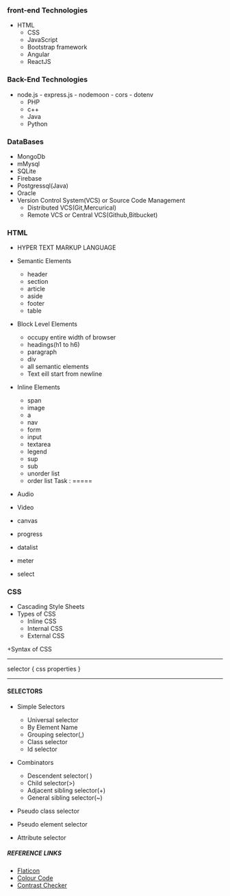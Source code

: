 ### front-end Technologies
 - HTML
    - CSS
    - JavaScript
    - Bootstrap framework
    - Angular
    - ReactJS
### Back-End Technologies
- node.js
       - express.js
       - nodemoon
       - cors
       - dotenv
    - PHP
    - c++
    - Java
    - Python
### DataBases
- MongoDb
- mMysql
- SQLite
- Firebase
- Postgressql(Java)
- Oracle
- Version Control System(VCS) or Source Code Management
  - Distributed VCS(Git,Mercurical)
  - Remote VCS or Central VCS(Github,Bitbucket)

  
###  HTML

  - HYPER TEXT MARKUP LANGUAGE
  - Semantic Elements
       - header
       - section
       - article
       - aside
       - footer
       - table
  - Block Level Elements
       - occupy entire width of browser
       - headings(h1 to h6)
       - paragraph
       - div
       - all semantic elements
       - Text eill start from newline
        
  - Inline Elements
       - span
       - image
       - a
       - nav
       - form
       - input
       - textarea
       - legend
       - sup
       - sub
       - unorder list
       - order list
Task :
=====
- Audio
- Video
- canvas
- progress
- datalist
- meter
- select

### CSS

+ Cascading Style Sheets
+ Types of CSS
  - Inline CSS
  - Internal CSS
  - External CSS

+Syntax of CSS

---
selector {
     css properties
}

---

#### SELECTORS
+ Simple Selectors
     - Universal selector
     - By Element Name
     - Grouping selector(,)
     - Class selector
     - Id selector

+ Combinators
     + Descendent selector( )
     + Child selector(>)
     + Adjacent sibling selector(+)
     + General sibling selector(~)
+ Pseudo class selector
+ Pseudo element selector
+ Attribute selector
##### REFERENCE LINKS
- [Flaticon](https://www.flaticon.com/)
- [Colour Code](https://htmlcolorcodes.com/)
- [Contrast Checker](https://webaim.org/resources/contrastchecker/)
